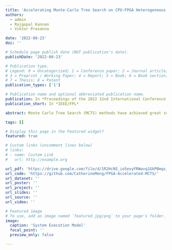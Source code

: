 ```yaml
---
title: 'Accelerating Monte-Carlo Tree Search on CPU-FPGA Heterogeneous Platform'
authors:
  - admin
  - Rajgopal Kannan
  - Viktor Prasanna

date: '2022-08-23'
doi: ''

# Schedule page publish date (NOT publication's date).
publishDate: '2022-08-23'

# Publication type.
# Legend: 0 = Uncategorized; 1 = Conference paper; 2 = Journal article;
# 3 = Preprint / Working Paper; 4 = Report; 5 = Book; 6 = Book section;
# 7 = Thesis; 8 = Patent
publication_types: ['1']

# Publication name and optional abbreviated publication name.
publication: In *Proceedings of the 2022 32nd International Conference on Field-Programmable Logic and Applications*
publication_short: In *IEEE/FPL*

abstract: Monte Carlo Tree Search (MCTS) methods have achieved great success in many Artificial Intelligence (AI) benchmarks. The in-tree operations become a critical performance bottleneck in realizing parallel MCTS on CPUs. In this work, we develop a scalable CPU-FPGA system for Tree-Parallel MCTS. We propose a novel decomposition and mapping of MCTS data structure and computation onto CPU and FPGA to reduce communication and coordination. High scalability of our system is achieved by encapsulating in-tree operations in an SRAM-based FPGA accelerator. To lower the high data access latency and inter-worker synchronization overheads, we develop several hardware optimizations. We show that by using our accelerator, we obtain up to 35 times speedup for in-tree operations, and superior scalability wrt number of parallel workers than state-of-the-art parallel MCTS implementations on CPU.

tags: []

# Display this page in the Featured widget?
featured: true

# Custom links (uncomment lines below)
# links:
# - name: Custom Link
#   url: http://example.org

url_pdf: 'https://drive.google.com/file/d/1R2HcN5_io5evyFRWwvq1GkPBmqs_iqNb/view?usp=sharing'
url_code: 'https://github.com/CatherineMeng/FPGA-Accelerated-MCTS/'
url_dataset: ''
url_poster: ''
url_project: ''
url_slides: ''
url_source: ''
url_video: ''

# Featured image
# To use, add an image named `featured.jpg/png` to your page's folder.
image:
  caption: 'System Execution Model'
  focal_point: ''
  preview_only: false

---
```

